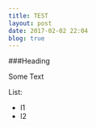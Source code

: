 ```yaml
---
title: TEST
layout: post
date: 2017-02-02 22:04
blog: true
---
```


###Heading

Some Text

List:
- l1
- l2

